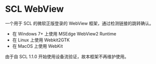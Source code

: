 # SCL WebView

一个用于 SCL 的微软正版登录的 WebView 框架，通过检测链接的跳转确认。

- 在 Windows 7+ 上使用 MSEdge WebView2 Runtime
- 在 Linux 上使用 Webkit2GTK
- 在 MacOS 上使用 WebKit

由于自 SCL 1.1.0 开始使用设备流验证，故本框架不再维护使用。
